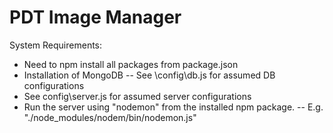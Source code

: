 PDT Image Manager
==========================

System Requirements:

- Need to npm install all packages from package.json
- Installation of MongoDB
-- See \config\db.js for assumed DB configurations
- See config\server.js for assumed server configurations
- Run the server using "nodemon" from the installed npm package.
-- E.g. "./node_modules/nodem/bin/nodemon.js"

